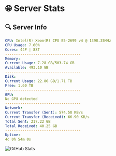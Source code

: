 # 🌐 Server Stats
## 🔍 Server Info
```yaml
CPU: Intel(R) Xeon(R) CPU E5-2699 v4 @ 1390.35MHz
CPU Usage: 7.60%
Cores: 44P | 88T
-----------------------------------
Memory:
Current Usage: 7.28 GB/503.74 GB
Available: 493.10 GB
-----------------------------------
Disk:
Current Usage: 22.86 GB/1.71 TB
Free: 1.60 TB
-----------------------------------
GPU:
No GPU detected
-----------------------------------
Network:
Current Transfer (Sent): 574.58 KB/s
Current Transfer (Received): 66.90 KB/s
Total Sent: 217.22 GB
Total Received: 40.25 GB
-----------------------------------
Uptime:
4d 0h 54m 0s
```
![GitHub Stats](https://img.shields.io/badge/Updated-2025-04-23_18:02:48-blue)